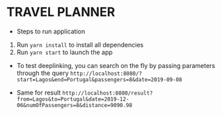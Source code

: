 # TRAVEL PLANNER  

- Steps to run application
1. Run `yarn install` to install all dependencies  
2. Run `yarn start` to launch the app  

- To test deeplinking, you can search on the fly by passing parameters through the query
`http://localhost:8080/?start=Lagos&end=Portugal&passengers=8&date=2019-09-08`  

- Same for result
`http://localhost:8080/result?from=Lagos&to=Portugal&date=2019-12-06&numOfPassengers=8&distance=9090.98`